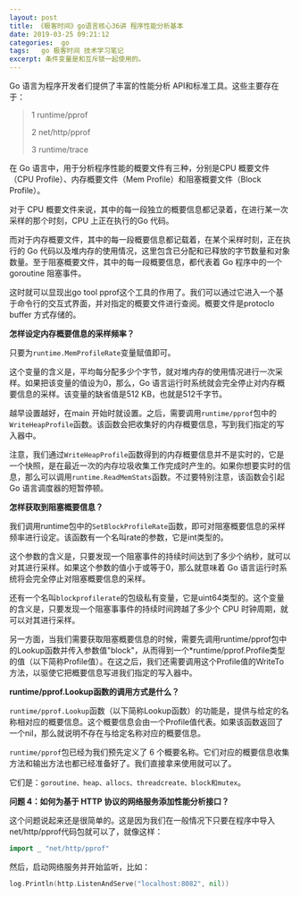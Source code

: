 ```yaml
---
layout: post
title: 《极客时间》go语言核心36讲 程序性能分析基本
date: 2019-03-25 09:21:12
categories:  go 
tags:   go 极客时间 技术学习笔记
excerpt: 条件变量是和互斥锁一起使用的。
---
```



Go 语言为程序开发者们提供了丰富的性能分析 API和标准工具。这些主要存在于： 

> 1 runtime/pprof
> 
> 2 net/http/pprof
> 
> 3 runtime/trace


在 Go 语言中，用于分析程序性能的概要文件有三种，分别是CPU 概要文件（CPU Profile）、内存概要文件（Mem Profile）和阻塞概要文件（Block Profile）。


对于 CPU 概要文件来说，其中的每一段独立的概要信息都记录着，在进行某一次采样的那个时刻，CPU 上正在执行的Go 代码。

而对于内存概要文件，其中的每一段概要信息都记载着，在某个采样时刻，正在执行的 Go 代码以及堆内存的使用情况，这里包含已分配和已释放的字节数量和对象数量。至于阻塞概要文件，其中的每一段概要信息，都代表着 Go 程序中的一个 goroutine 阻塞事件。

这时就可以显现出go tool pprof这个工具的作用了。我们可以通过它进入一个基于命令行的交互式界面，并对指定的概要文件进行查阅。概要文件是protoclo buffer 方式存储的。


**怎样设定内存概要信息的采样频率？**

只要为`runtime.MemProfileRate`变量赋值即可。

这个变量的含义是，平均每分配多少个字节，就对堆内存的使用情况进行一次采样。如果把该变量的值设为0，那么，Go 语言运行时系统就会完全停止对内存概要信息的采样。该变量的缺省值是512 KB，也就是512千字节。

越早设置越好，在main 开始时就设置。之后，需要调用`runtime/pprof`包中的`WriteHeapProfile`函数。该函数会把收集好的内存概要信息，写到我们指定的写入器中。

注意，我们通过`WriteHeapProfile`函数得到的内存概要信息并不是实时的，它是一个快照，是在最近一次的内存垃圾收集工作完成时产生的。如果你想要实时的信息，那么可以调用`runtime.ReadMemStats`函数。不过要特别注意，该函数会引起 Go 语言调度器的短暂停顿。


**怎样获取到阻塞概要信息？**

我们调用runtime包中的`SetBlockProfileRate`函数，即可对阻塞概要信息的采样频率进行设定。该函数有一个名叫rate的参数，它是int类型的。

这个参数的含义是，只要发现一个阻塞事件的持续时间达到了多少个纳秒，就可以对其进行采样。如果这个参数的值小于或等于0，那么就意味着 Go 语言运行时系统将会完全停止对阻塞概要信息的采样。

还有一个名叫`blockprofilerate`的包级私有变量，它是uint64类型的。这个变量的含义是，只要发现一个阻塞事事件的持续时间跨越了多少个 CPU 时钟周期，就可以对其进行采样。

另一方面，当我们需要获取阻塞概要信息的时候，需要先调用runtime/pprof包中的Lookup函数并传入参数值"block"，从而得到一个*runtime/pprof.Profile类型的值（以下简称Profile值）。在这之后，我们还需要调用这个Profile值的WriteTo方法，以驱使它把概要信息写进我们指定的写入器中。

**runtime/pprof.Lookup函数的调用方式是什么？**

`runtime/pprof.Lookup`函数（以下简称Lookup函数）的功能是，提供与给定的名称相对应的概要信息。这个概要信息会由一个Profile值代表。如果该函数返回了一个nil，那么就说明不存在与给定名称对应的概要信息。

`runtime/pprof`包已经为我们预先定义了 6 个概要名称。它们对应的概要信息收集方法和输出方法也都已经准备好了。我们直接拿来使用就可以了。

它们是：`goroutine、heap、allocs、threadcreate、block和mutex`。


**问题 4：如何为基于 HTTP 协议的网络服务添加性能分析接口？**

这个问题说起来还是很简单的。这是因为我们在一般情况下只要在程序中导入net/http/pprof代码包就可以了，就像这样：

```go
import _ "net/http/pprof"
```
然后，启动网络服务并开始监听，比如：
```go
log.Println(http.ListenAndServe("localhost:8082", nil))
```





